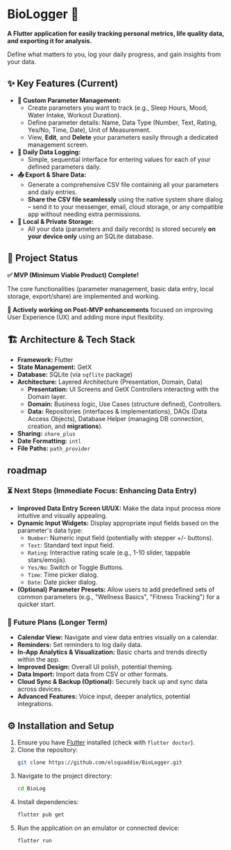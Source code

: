 # BioLogger 🌿

**A Flutter application for easily tracking personal metrics, life quality data, and exporting it for analysis.**

Define what matters to you, log your daily progress, and gain insights from your data.

<!-- TODO: Add a screenshot or GIF demonstrating the app's main screens (e.g., parameter list, data entry, home screen) -->
<!-- You can embed images using Markdown: ![Alt Text](path/to/image.png) -->

## ✨ Key Features (Current)

*   **📝 Custom Parameter Management:**
    *   Create parameters you want to track (e.g., Sleep Hours, Mood, Water Intake, Workout Duration).
    *   Define parameter details: Name, Data Type (Number, Text, Rating, Yes/No, Time, Date), Unit of Measurement.
    *   View, **Edit**, and **Delete** your parameters easily through a dedicated management screen.
*   **📅 Daily Data Logging:**
    *   Simple, sequential interface for entering values for each of your defined parameters daily.
*   **📤 Export & Share Data:**
    *   Generate a comprehensive CSV file containing all your parameters and daily entries.
    *   **Share the CSV file seamlessly** using the native system share dialog – send it to your messenger, email, cloud storage, or any compatible app without needing extra permissions.
*   **📱 Local & Private Storage:**
    *   All your data (parameters and daily records) is stored securely **on your device only** using an SQLite database.

## 🚀 Project Status

**✅ MVP (Minimum Viable Product) Complete!**

The core functionalities (parameter management, basic data entry, local storage, export/share) are implemented and working.

**🚧 Actively working on Post-MVP enhancements** focused on improving User Experience (UX) and adding more input flexibility.

## 🏗️ Architecture & Tech Stack

*   **Framework:** Flutter
*   **State Management:** GetX
*   **Database:** SQLite (via `sqflite` package)
*   **Architecture:** Layered Architecture (Presentation, Domain, Data)
    *   **Presentation:** UI Screens and GetX Controllers interacting with the Domain layer.
    *   **Domain:** Business logic, Use Cases (structure defined), Controllers.
    *   **Data:** Repositories (interfaces & implementations), DAOs (Data Access Objects), Database Helper (managing DB connection, creation, and **migrations**).
*   **Sharing:** `share_plus`
*   **Date Formatting:** `intl`
*   **File Paths:** `path_provider`

##  roadmap

### ⏳ Next Steps (Immediate Focus: Enhancing Data Entry)

*   **Improved Data Entry Screen UI/UX:** Make the data input process more intuitive and visually appealing.
*   **Dynamic Input Widgets:** Display appropriate input fields based on the parameter's data type:
    *   `Number`: Numeric input field (potentially with stepper +/- buttons).
    *   `Text`: Standard text input field.
    *   `Rating`: Interactive rating scale (e.g., 1-10 slider, tappable stars/emojis).
    *   `Yes/No`: Switch or Toggle Buttons.
    *   `Time`: Time picker dialog.
    *   `Date`: Date picker dialog.
*   **(Optional)** **Parameter Presets:** Allow users to add predefined sets of common parameters (e.g., "Wellness Basics", "Fitness Tracking") for a quicker start.

### 📅 Future Plans (Longer Term)

*   **Calendar View:** Navigate and view data entries visually on a calendar.
*   **Reminders:** Set reminders to log daily data.
*   **In-App Analytics & Visualization:** Basic charts and trends directly within the app.
*   **Improved Design:** Overall UI polish, potential theming.
*   **Data Import:** Import data from CSV or other formats.
*   **Cloud Sync & Backup (Optional):** Securely back up and sync data across devices.
*   **Advanced Features:** Voice input, deeper analytics, potential integrations.

## ⚙️ Installation and Setup

1.  Ensure you have [Flutter](https://flutter.dev/docs/get-started/install) installed (check with `flutter doctor`).
2.  Clone the repository:
    ```bash
    git clone https://github.com/elsquaddie/BioLogger.git
    ```
3.  Navigate to the project directory:
    ```bash
    cd BioLog
    ```
4.  Install dependencies:
    ```bash
    flutter pub get
    ```
5.  Run the application on an emulator or connected device:
    ```bash
    flutter run
    ```
